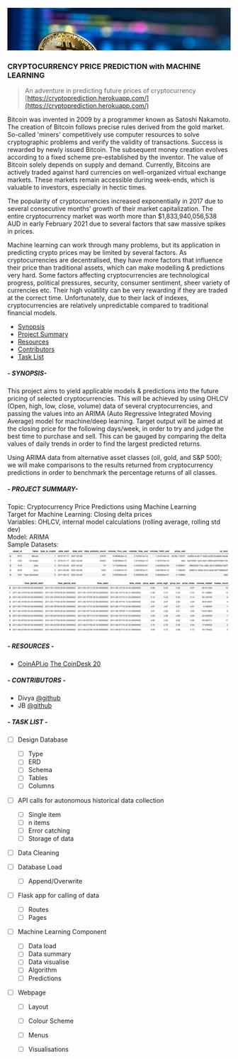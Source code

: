 ![CryptoHeader](/resources/rm_header.png)
### CRYPTOCURRENCY PRICE PREDICTION with MACHINE LEARNING
> An adventure in predicting future prices of cryptocurrency
> [https://cryptoprediction.herokuapp.com/](https://cryptoprediction.herokuapp.com/)

Bitcoin was invented in 2009 by a programmer known as Satoshi Nakamoto. The creation of Bitcoin follows precise rules derived from the gold market. So-called 'miners' competitively use computer resources to solve cryptographic problems and verify the validity of transactions. Success is rewarded by newly issued Bitcoin. The subsequent money creation evolves according to a fixed scheme pre-established by the inventor.
The value of Bitcoin solely depends on supply and demand. Currently, Bitcoins are actively traded against hard currencies on well-organized virtual exchange markets. These markets remain accessible during week-ends, which is valuable to investors, especially in hectic times.

The popularity of cryptocurrencies increased exponentially in 2017 due to several consecutive months’ growth of their market capitalization. The entire cryptocurrency market was worth more than $1,833,940,056,538 AUD in early February 2021 due to several factors that saw massive spikes in prices.

Machine learning can work through many problems, but its application in predicting crypto prices may be limited by several factors. As cryptocurrencies are decentralised, they have more factors that influence their price than traditional assets, which can make modelling & predictions very hard. Some factors affecting cryptocurrencies are technological progress, political pressures, security, consumer sentiment, sheer variety of currencies etc. Their high volatility can be very rewarding if they are traded at the correct time. Unfortunately, due to their lack of indexes, cryptocurrencies are relatively unpredictable compared to traditional financial models.

* [Synopsis](#--synopsis--)
* [Project Summary](#--project-summary--)
* [Resources](#--resources--)
* [Contributors](#--contributors--)
* [Task List](#--task-list--)

##### **- SYNOPSIS-**

This project aims to yield applicable models & predictions into the future pricing of selected cryptocurrencies. This will be achieved by using OHLCV (Open, high, low, close, volume) data of several cryptocurrencies, and passing the values into an ARIMA (Auto Regressive Integrated Moving Average) model for machine/deep learning. Target output will be aimed at the closing price for the following days/week, in order to try and judge the best time to purchase and sell. This can be gauged by comparing the delta values of daily trends in order to find the largest predicted returns.

Using ARIMA data from alternative asset classes (oil, gold, and S&P 500); we will make comparisons to the results returned from cryptocurrency predictions in order to benchmark the percentage returns of all classes.

##### **- PROJECT SUMMARY-**

Topic: Cryptocurrency Price Predictions using Machine Learning  
Target for Machine Learning: Closing delta prices  
Variables: OHLCV, internal model calculations (rolling average, rolling std dev)  
Model: ARIMA  
Sample Datasets:
![SampleData1](/resources/rm_sample1.png)
![SampleData2](/resources/rm_sample2.png)

##### **- RESOURCES -**

* [CoinAPI.io](https://www.coinapi.io/)
[The CoinDesk 20](https://www.coindesk.com/coindesk20)

##### **- CONTRIBUTORS -**

* Divya [@github](https://github.com/divyagururajansumangala)
* JB [@github](https://github.com/JB-DA)

##### **- TASK LIST -**

 - [ ] Design Database
	 - [ ] Type
	 - [ ] ERD
	 - [ ] Schema
	 - [ ] Tables
	 - [ ] Columns
 
 - [ ] API calls for autonomous historical data collection
	 - [ ] Single item
	 - [ ] n items
	 - [ ] Error catching
	 - [ ] Storage of data
 
 - [ ] Data Cleaning 
 
 - [ ] Database Load
	- [ ] Append/Overwrite
 
 - [ ] Flask app for calling of data
	 - [ ] Routes
	 - [ ] Pages 
 
- [ ] Machine Learning Component
	- [ ] Data load
	- [ ] Data summary
	- [ ] Data visualise
	- [ ] Algorithm
	- [ ] Predictions

 - [ ] Webpage
	 - [ ] Layout
	 - [ ] Colour Scheme
	 - [ ] Menus
	 - [ ] Visualisations



